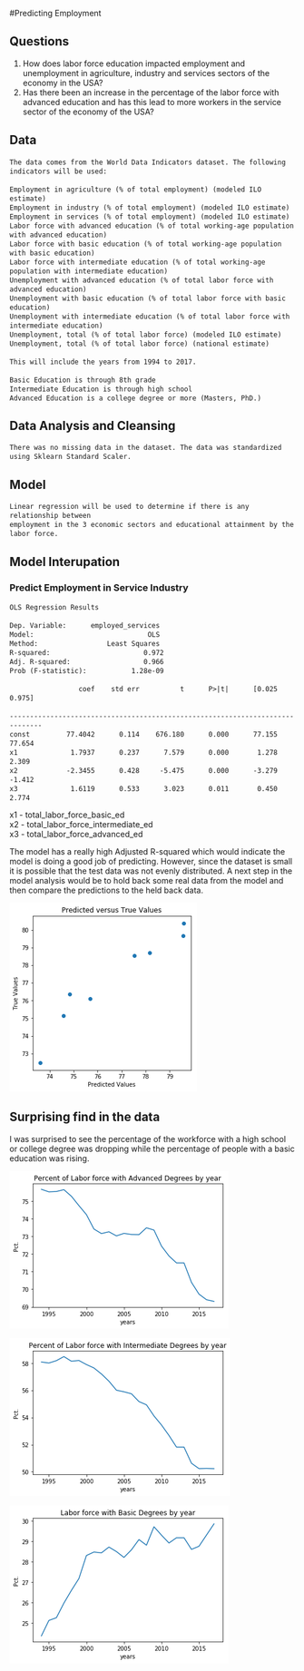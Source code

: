 #Predicting Employment

## Questions

1.	How does labor force education impacted employment and unemployment in agriculture, industry and services           sectors of the economy in the USA? 
2.	Has there been an increase in the percentage of the labor force with advanced education and has this lead to        more workers in the service sector of the economy of the USA?

## Data

    The data comes from the World Data Indicators dataset. The following indicators will be used:
     
    Employment in agriculture (% of total employment) (modeled ILO estimate)
    Employment in industry (% of total employment) (modeled ILO estimate)
    Employment in services (% of total employment) (modeled ILO estimate)
    Labor force with advanced education (% of total working-age population with advanced education)
    Labor force with basic education (% of total working-age population with basic education)
    Labor force with intermediate education (% of total working-age population with intermediate education)
    Unemployment with advanced education (% of total labor force with advanced education)
    Unemployment with basic education (% of total labor force with basic education)
    Unemployment with intermediate education (% of total labor force with intermediate education)
    Unemployment, total (% of total labor force) (modeled ILO estimate)
    Unemployment, total (% of total labor force) (national estimate)

    This will include the years from 1994 to 2017. 

    Basic Education is through 8th grade
    Intermediate Education is through high school
    Advanced Education is a college degree or more (Masters, PhD.)

## Data Analysis and Cleansing

    There was no missing data in the dataset. The data was standardized using Sklearn Standard Scaler.

## Model
    
    Linear regression will be used to determine if there is any relationship between 
    employment in the 3 economic sectors and educational attainment by the labor force.

## Model Interupation

### Predict Employment in Service Industry

    OLS Regression Results

    Dep. Variable:      employed_services 
    Model:                            OLS
    Method:                 Least Squares 
    R-squared:                       0.972
    Adj. R-squared:                  0.966
    Prob (F-statistic):           1.28e-09
  
                     coef    std err          t      P>|t|      [0.025      0.975]
    
    ------------------------------------------------------------------------------
    const         77.4042      0.114    676.180      0.000      77.155      77.654
    x1             1.7937      0.237      7.579      0.000       1.278       2.309
    x2            -2.3455      0.428     -5.475      0.000      -3.279      -1.412
    x3             1.6119      0.533      3.023      0.011       0.450       2.774
    




x1 - total_labor_force_basic_ed<br/>
x2 - total_labor_force_intermediate_ed<br/>
x3 - total_labor_force_advanced_ed<br/>

The model has a really high Adjusted R-squared which would indicate the model is doing a good job of predicting. However, since the dataset is small it is possible that the test data was not evenly distributed. A next step in the model analysis would be to hold back some real data from the model and then compare the predictions to the held back data.

   

![model1_actual_vs_predict](model1_actual_versus_predicted.png)

## Surprising find in the data

I was surprised to see the percentage of the workforce with a high school or college degree was dropping while the percentage of people with a basic education was rising.

![labor_force_adv_degree](labor_force_adv_degree.png)

![labor_force_inter_degree](labor_force_inter_degree.png)

![labor_force_basic_degree](labor_force_basic_degree.png)





